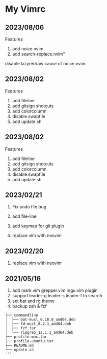 # My Vimrc

## 2023/08/06
Features
1. add noice.nvim
2. add search-replace.nvim"

disable lazyredraw cause of noice.nvim

## 2023/08/02
Features
1. add fileline
2. add gitsign shotcuts
3. add colorcolumn
4. disable swapfile
5. add update.sh

## 2023/08/02
Features
1. add fileline
2. add gitsign shotcuts
3. add colorcolumn
4. disable swapfile
5. add update.sh

## 2023/02/21
1. Fix undo file bug
2. add file-line
3. add keymap for git plugin

1. replace vim with neovim
## 2023/02/20
1. replace vim with neovim

## 2021/05/16
1. add mark.vim grepper.vim ingo.vim plugin
2. support leader-g leader-s leader-f to search
3. set bat and rg theme
4. backup zsh & fzf

```
├── commandline
│  ├── bat-musl_0.18.0_amd64.deb
│  ├── fd-musl_8.2.1_amd64.deb
│  ├── fzf.tar
│  └── ripgrep_12.1.1_amd64.deb
├── profile-mac.tar
├── profile-ubuntu.tar
├── README.md
└── update.sh
'''
